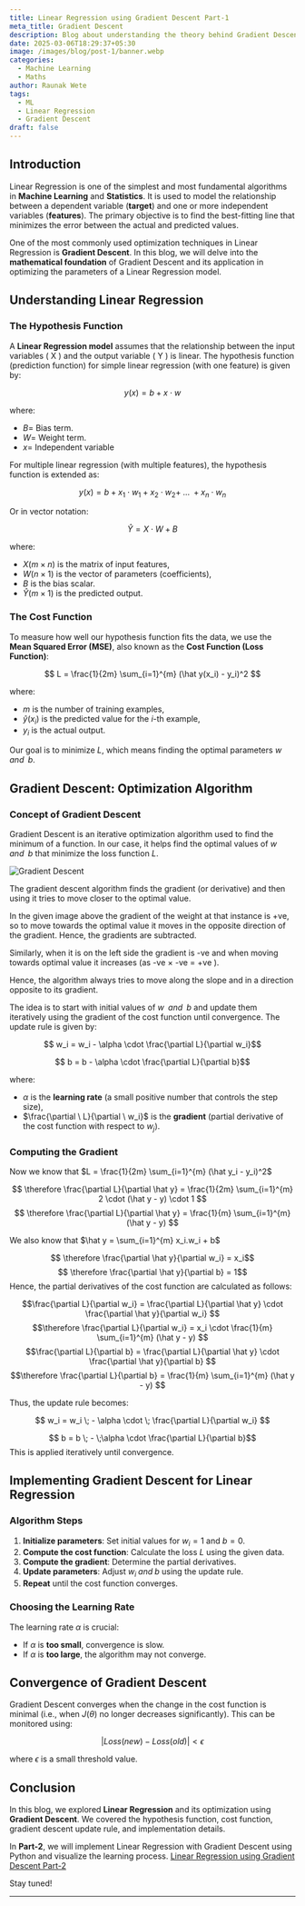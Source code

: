 ```yaml
---
title: Linear Regression using Gradient Descent Part-1
meta_title: Gradient Descent
description: Blog about understanding the theory behind Gradient Descent how it's used in parameter optimization in Linear Regression.
date: 2025-03-06T18:29:37+05:30
image: /images/blog/post-1/banner.webp
categories:
  - Machine Learning
  - Maths
author: Raunak Wete
tags:
  - ML
  - Linear Regression
  - Gradient Descent
draft: false
---
```



## Introduction

Linear Regression is one of the simplest and most fundamental algorithms in **Machine Learning** and **Statistics**. It is used to model the relationship between a dependent variable (**target**) and one or more independent variables (**features**). The primary objective is to find the best-fitting line that minimizes the error between the actual and predicted values.

One of the most commonly used optimization techniques in Linear Regression is **Gradient Descent**. In this blog, we will delve into the **mathematical foundation** of Gradient Descent and its application in optimizing the parameters of a Linear Regression model.

## Understanding Linear Regression

### The Hypothesis Function

A **Linear Regression model** assumes that the relationship between the input variables \( X \) and the output variable \( Y \) is linear. The hypothesis function (prediction function) for simple linear regression (with one feature) is given by:

$$ y(x) = b + x \cdot w $$

where:

- $B =$ Bias term.
- $W =$ Weight term.
- $x =$ Independent variable

For multiple linear regression (with multiple features), the hypothesis function is extended as:

$$ y(x) = b + x_1\cdot w_1 + x_2\cdot w_2 + \; \dots \;+ x_n\cdot w_n $$

Or in vector notation:

$$\hat Y = X \cdot W + B $$

where:

- $X (m \times n)$ is the matrix of input features,
- $W (n \times 1)$ is the vector of parameters (coefficients),
- $B$ is the bias scalar.
- $\hat Y (m \times 1)$ is the predicted output.

### The Cost Function

To measure how well our hypothesis function fits the data, we use the **Mean Squared Error (MSE)**, also known as the **Cost Function (Loss Function)**:

$$ L = \frac{1}{2m} \sum_{i=1}^{m} (\hat y(x_i) - y_i)^2 $$

where:

- $m$ is the number of training examples,
- $\hat y(x_i)$ is the predicted value for the $i$-th example,
- $y_i$ is the actual output.

Our goal is to minimize $L$, which means finding the optimal parameters $w \;\; and \;\; b$.

## Gradient Descent: Optimization Algorithm

### Concept of Gradient Descent

Gradient Descent is an iterative optimization algorithm used to find the minimum of a function. In our case, it helps find the optimal values of $w \;\; and \;\; b$ that minimize the loss function  $L$.

![Gradient Descent](/images/blog/post-1/gradient_descent.webp)

The gradient descent algorithm finds the gradient (or derivative) and then using it tries to move closer to the optimal value.

In the given image above the gradient of the weight at that instance is +ve, so to move towards the optimal value it moves in the opposite direction of the gradient. Hence, the gradients are subtracted.

Similarly, when it is on the left side the gradient is -ve and when moving towards optimal value it increases (as -ve $\times$ -ve = +ve ).

Hence, the algorithm always tries to move along the slope and in a direction opposite to its gradient.

The idea is to start with initial values of $w \;\; and \;\; b$ and update them iteratively using the gradient of the cost function until convergence. The update rule is given by:

$$ w_i = w_i - \alpha \cdot \frac{\partial  L}{\partial  w_i}$$

$$ b = b - \alpha \cdot \frac{\partial  L}{\partial  b}$$


where:

- $\alpha$ is the **learning rate** (a small positive number that controls the step size),
- $\frac{\partial \ L}{\partial \ w_i}$ is the **gradient** (partial derivative of the cost function with respect to $w_j$).

### Computing the Gradient

Now we know that $L = \frac{1}{2m} \sum_{i=1}^{m} (\hat y_i - y_i)^2$

$$ \therefore \frac{\partial  L}{\partial  \hat y} = \frac{1}{2m} \sum_{i=1}^{m}  2 \cdot (\hat y - y) \cdot 1 $$
$$ \therefore \frac{\partial  L}{\partial  \hat y} = \frac{1}{m} \sum_{i=1}^{m}  (\hat y - y) $$

We also know that $\hat y = \sum_{i=1}^{m} x_i.w_i + b$

$$ \therefore \frac{\partial \hat y}{\partial w_i} = x_i$$
$$ \therefore \frac{\partial \hat y}{\partial b} = 1$$
Hence, the partial derivatives of the cost function are calculated as follows:

$$\frac{\partial L}{\partial w_i} = \frac{\partial L}{\partial \hat y} \cdot \frac{\partial \hat y}{\partial w_i} $$
$$\therefore \frac{\partial L}{\partial w_i} = x_i \cdot \frac{1}{m} \sum_{i=1}^{m}  (\hat y - y) $$
$$\frac{\partial L}{\partial b} = \frac{\partial L}{\partial \hat y} \cdot \frac{\partial \hat y}{\partial b} $$
$$\therefore \frac{\partial L}{\partial b} =  \frac{1}{m} \sum_{i=1}^{m}  (\hat y - y) $$

Thus, the update rule becomes:

$$ w_i = w_i \; - \alpha \cdot \; \frac{\partial L}{\partial w_i} $$

$$ b = b \; - \;\alpha \cdot \frac{\partial L}{\partial b}$$
This is applied iteratively until convergence.

## Implementing Gradient Descent for Linear Regression

### Algorithm Steps

1. **Initialize parameters**: Set initial values for $w_i=1$  and $b = 0$.
2. **Compute the cost function**: Calculate the loss $L$ using the given data.
3. **Compute the gradient**: Determine the partial derivatives.
4. **Update parameters**: Adjust $w_i \; and \; b$ using the update rule.
5. **Repeat** until the cost function converges.

### Choosing the Learning Rate

The learning rate $\alpha$ is crucial:

- If $\alpha$ is **too small**, convergence is slow.
- If $\alpha$ is **too large**, the algorithm may not converge.

## Convergence of Gradient Descent

Gradient Descent converges when the change in the cost function is minimal (i.e., when  $J(\theta)$ no longer decreases significantly). This can be monitored using:

$$ | Loss(new) - Loss(old) | < \epsilon $$

where $\epsilon$ is a small threshold value.

## Conclusion

In this blog, we explored **Linear Regression** and its optimization using **Gradient Descent**. We covered the hypothesis function, cost function, gradient descent update rule, and implementation details.

In **Part-2**, we will implement Linear Regression with Gradient Descent using Python and visualize the learning process.
[Linear Regression using Gradient Descent Part-2](/blog/post-2)

Stay tuned!

---
